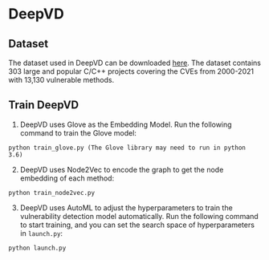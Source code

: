 # DeepVD

## Dataset

The dataset used in DeepVD can be downloaded [here](https://drive.google.com/drive/folders/1VPUGYjrhIEXYOdPjYGdwYrHfvGb4LL7O?usp=sharing). The dataset contains 303 large and popular C/C++ projects covering the CVEs from 2000-2021 with 13,130 vulnerable methods.  

## Train DeepVD

1. DeepVD uses Glove as the Embedding Model. Run the following command to train the Glove model:

```
python train_glove.py (The Glove library may need to run in python 3.6)
```

2. DeepVD uses Node2Vec to encode the graph to get the node embedding of each method:

```
python train_node2vec.py 
```

3. DeepVD uses AutoML to adjust the hyperparameters to train the vulnerability detection model automatically. Run the following command to start training, and you can set the search space of hyperparameters in `launch.py`:

```
python launch.py
```
